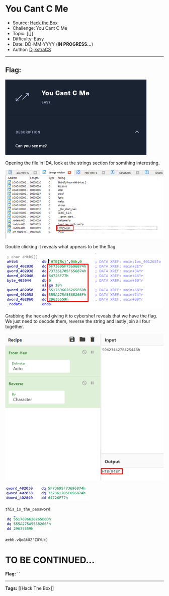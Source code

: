# You Cant C Me
* Source: [Hack the Box](https://hackthebox.com/)
* Challenge: You Cant C Me
* Topic: [[]]
* Difficulty: Easy
* Date: DD-MM-YYYY (**IN PROGRESS...**)
* Author: [DjikstraCS](https://github.com/DjikstraCS)

---
## Flag:
![](./attachments/Pasted%20image%2020220516125824.png)

Opening the file in IDA, look at the strings section for somthing interesting.

![](./attachments/Pasted%20image%2020220516125946.png)

Double clicking it reveals what appears to be the flag.

![](./attachments/Pasted%20image%2020220516130049.png)

Grabbing the hex and giving it to cybershef reveals that we have the flag. We just need to decode them, reverse the string and lastly join all four together.

![](./attachments/Pasted%20image%2020220516124734.png)

![](./attachments/Pasted%20image%2020220516132120.png)

`this_is_the_password`

![](./attachments/Pasted%20image%2020220516132152.png)

`æebb.vQo&kUZ'ZUYUc)`

# TO BE CONTINUED...

**Flag:** ``

---
**Tags:** [[Hack The Box]]